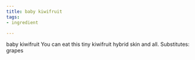 ```yaml
---
title: baby kiwifruit
tags:
- ingredient

---
```

baby kiwifruit You can eat this tiny kiwifruit hybrid skin and all. Substitutes: grapes
